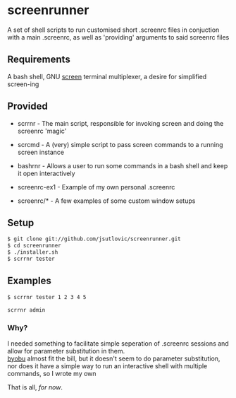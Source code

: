 # screenrunner #

A set of shell scripts to run customised short .screenrc files in conjuction with a main .screenrc, as well as 'providing' arguments to said screenrc files

## Requirements ##

A bash shell, GNU [screen](http://www.gnu.org/s/screen/ ) terminal multiplexer, a desire for simplified screen-ing

## Provided ##

* scrrnr - The main script, responsible for invoking screen and doing the screenrc 'magic'

* scrcmd - A (very) simple script to pass screen commands to a running screen instance

* bashrnr - Allows a user to run some commands in a bash shell and keep it open interactively

* screenrc-ex1 - Example of my own personal .screenrc

* screenrc/* - A few examples of some custom window setups

## Setup ##

```bash
$ git clone git://github.com/jsutlovic/screenrunner.git
$ cd screenrunner
$ ./installer.sh
$ scrrnr tester
```

## Examples ##

```bash
$ scrrnr tester 1 2 3 4 5
```

```bash
scrrnr admin
```


### Why? ###

I needed something to facilitate simple seperation of .screenrc sessions and allow for parameter substitution in them.  
[byobu](https://launchpad.net/byobu ) almost fit the bill, but it doesn't seem to do parameter substitution, nor does it have a simple way to run an interactive shell with multiple commands, so I wrote my own


That is all, *for now*.
